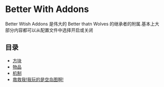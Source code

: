 # Better With Addons

Better Wtish Addons 是伟大的 Better thatn Wolves 的继承者的附属.基本上大部分内容都可以从配置文件中选择开启或关闭

## 目录
* [方块](blocks/index.md)
* [物品](items/index.md)
* [机制](mechanics/index.md)
* [救救我!我玩的是空岛图啊!](skyblock/index.md)